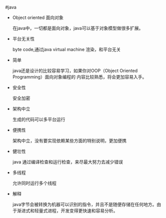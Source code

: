 #java

* Object oriented 面向对象

	在java中，一切都是面向对象，java可以基于对象模型做很多扩展。
	
* 平台无关性
	
	byte code,通过java virtual machine 渲染，和平台无关
	
* 简单

	java还是设计的比较容易学习，如果你对OOP（Object Oriented Programming）面向对象编程的	内容比较熟悉，将会更加容易入手。

* 安全性

	安全加密
	
* 架构中立

	生成的代码可以多平台运行
	
* 便携性

	架构中立，没有要实现依赖某些方面的特别说明，更加便携
	
* 健壮性

	java 通过编译检查和运行检查，来尽最大努力去减少错误
	
* 多线程

	允许同时运行多个线程
	
* 解释

	java字节会被转换为机器可以识别的指令，并且不是随便存储在任何地方。由于渐进式和轻量式进程，开发变得更快速和容易分析。
	
